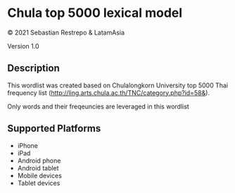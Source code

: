 Chula top 5000 lexical model
===================

© 2021 Sebastian Restrepo & LatamAsia

Version 1.0

Description
-----------
This wordlist was created based on Chulalongkorn University top 5000 Thai frequency list (http://ling.arts.chula.ac.th/TNC/category.php?id=58&).

Only words and their freqeuncies are leveraged in this wordlist

Supported Platforms
-------------------
 * iPhone
 * iPad
 * Android phone
 * Android tablet
 * Mobile devices
 * Tablet devices

